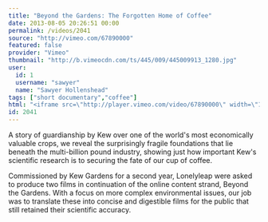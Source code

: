 ```yaml
---
title: "Beyond the Gardens: The Forgotten Home of Coffee"
date: 2013-08-05 20:26:51 00:00
permalink: /videos/2041
source: "http://vimeo.com/67890000"
featured: false
provider: "Vimeo"
thumbnail: "http://b.vimeocdn.com/ts/445/009/445009913_1280.jpg"
user:
  id: 1
  username: "sawyer"
  name: "Sawyer Hollenshead"
tags: ["short documentary","coffee"]
html: "<iframe src=\"http://player.vimeo.com/video/67890000\" width=\"1280\" height=\"720\" frameborder=\"0\" webkitAllowFullScreen mozallowfullscreen allowFullScreen></iframe>"
id: 2041
---
```


A story of guardianship by Kew over one of the world's most economically valuable crops, we reveal the surprisingly fragile foundations that lie beneath the multi-billion pound industry, showing just how important Kew's scientific research is to securing the fate of our cup of coffee.

Commissioned by Kew Gardens for a second year, Lonelyleap were asked to produce two films in continuation of the online content strand, Beyond the Gardens. With a focus on more complex environmental issues, our job was to translate these into concise and digestible films for the public that still retained their scientific accuracy.
